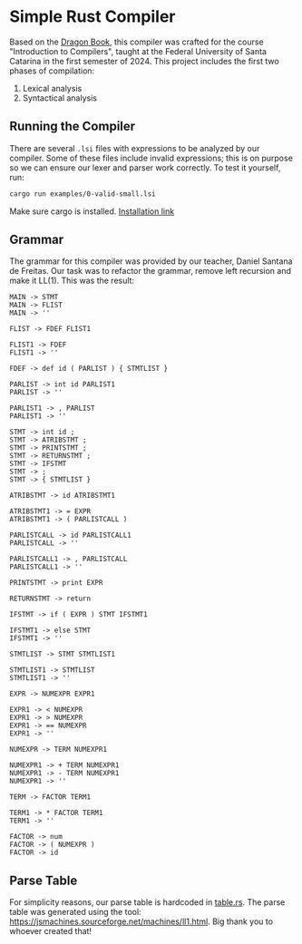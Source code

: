 # Simple Rust Compiler

Based on the [Dragon Book](https://en.wikipedia.org/wiki/Compilers:_Principles,_Techniques,_and_Tools), this compiler
was crafted for the course "Introduction to Compilers", taught at the Federal University of Santa Catarina in the
first semester of 2024. This project includes the first two phases of compilation:
1. Lexical analysis
2. Syntactical analysis

## Running the Compiler
There are several `.lsi` files with expressions to be analyzed by our compiler. Some of these files include invalid expressions; this is on purpose so we can ensure our lexer and parser work correctly.
To test it yourself, run:
```bash
cargo run examples/0-valid-small.lsi
```
Make sure cargo is installed. [Installation link](https://doc.rust-lang.org/cargo/getting-started/installation.html)

## Grammar
The grammar for this compiler was provided by our teacher, Daniel Santana de Freitas. Our task was to refactor the grammar, remove left recursion and make it LL(1). This was the result:

```
MAIN -> STMT
MAIN -> FLIST
MAIN -> ''

FLIST -> FDEF FLIST1

FLIST1 -> FDEF
FLIST1 -> ''

FDEF -> def id ( PARLIST ) { STMTLIST }

PARLIST -> int id PARLIST1
PARLIST -> ''

PARLIST1 -> , PARLIST
PARLIST1 -> ''

STMT -> int id ;
STMT -> ATRIBSTMT ;
STMT -> PRINTSTMT ;
STMT -> RETURNSTMT ;
STMT -> IFSTMT
STMT -> ;
STMT -> { STMTLIST }

ATRIBSTMT -> id ATRIBSTMT1

ATRIBSTMT1 -> = EXPR
ATRIBSTMT1 -> ( PARLISTCALL )

PARLISTCALL -> id PARLISTCALL1
PARLISTCALL -> ''

PARLISTCALL1 -> , PARLISTCALL
PARLISTCALL1 -> ''
 
PRINTSTMT -> print EXPR

RETURNSTMT -> return

IFSTMT -> if ( EXPR ) STMT IFSTMT1

IFSTMT1 -> else STMT
IFSTMT1 -> ''

STMTLIST -> STMT STMTLIST1

STMTLIST1 -> STMTLIST
STMTLIST1 -> ''

EXPR -> NUMEXPR EXPR1

EXPR1 -> < NUMEXPR
EXPR1 -> > NUMEXPR
EXPR1 -> == NUMEXPR
EXPR1 -> ''

NUMEXPR -> TERM NUMEXPR1

NUMEXPR1 -> + TERM NUMEXPR1
NUMEXPR1 -> - TERM NUMEXPR1
NUMEXPR1 -> ''

TERM -> FACTOR TERM1

TERM1 -> * FACTOR TERM1
TERM1 -> ''

FACTOR -> num
FACTOR -> ( NUMEXPR )
FACTOR -> id
```

## Parse Table
For simplicity reasons, our parse table is hardcoded in [table.rs](./src/table.rs). The parse table was generated using the tool: https://jsmachines.sourceforge.net/machines/ll1.html. Big thank you to whoever created that!
 

